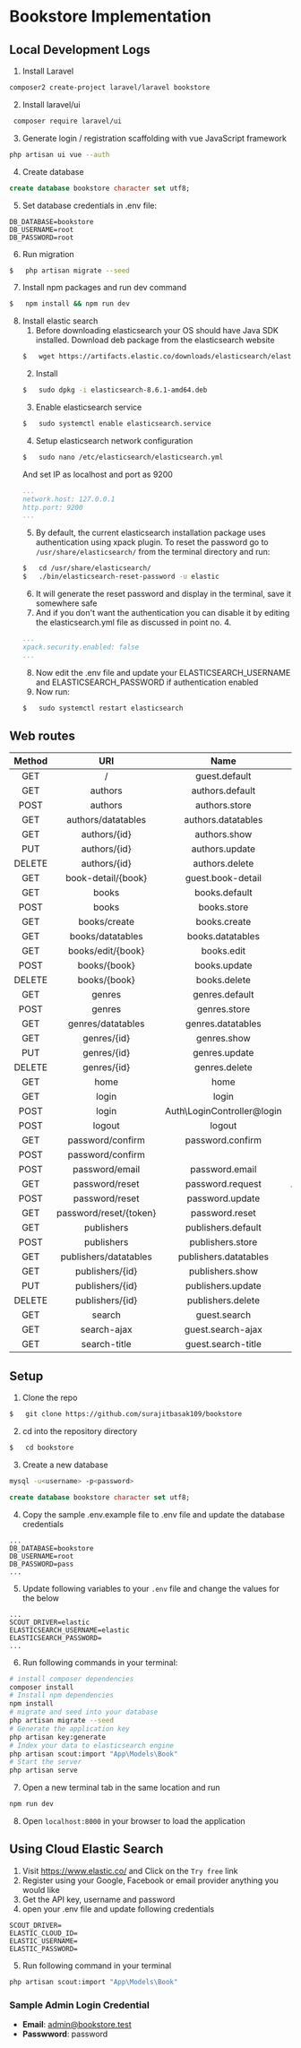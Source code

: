 # Bookstore Implementation

## Local Development Logs
1. Install Laravel

```bash
composer2 create-project laravel/laravel bookstore
```
2. Install laravel/ui
```bash
 composer require laravel/ui 
 ```
3. Generate login / registration scaffolding with vue JavaScript framework
```bash
php artisan ui vue --auth
```
4. Create database
```sql
create database bookstore character set utf8;
```
5. Set database credentials in .env file:
```env
DB_DATABASE=bookstore
DB_USERNAME=root
DB_PASSWORD=root
```
6. Run migration
```bash
$   php artisan migrate --seed
```

7. Install npm packages and run dev command
```bash
$   npm install && npm run dev
```

8. Install elastic search
    1. Before downloading elasticsearch your OS should have Java SDK installed. Download deb package from the elasticsearch website
    ```bash
    $   wget https://artifacts.elastic.co/downloads/elasticsearch/elasticsearch-8.6.1-amd64.deb
    ```
    2. Install
    ```bash
    $   sudo dpkg -i elasticsearch-8.6.1-amd64.deb
    ```
    3. Enable elasticsearch service
    ```bash
    $   sudo systemctl enable elasticsearch.service
    ```
    4. Setup elasticsearch network configuration
    ```bash
    $   sudo nano /etc/elasticsearch/elasticsearch.yml
    ```
    And set IP as localhost and port as 9200
    ```yaml
    ...
    network.host: 127.0.0.1
    http.port: 9200
    ...
    ```
    5. By default, the current elasticsearch installation package uses authentication using xpack plugin. To reset the password go to `/usr/share/elasticsearch/` from the terminal directory and run:
    ```bash
    $   cd /usr/share/elasticsearch/ 
    $   ./bin/elasticsearch-reset-password -u elastic
    ```
    6. It will generate the reset password and display in the terminal, save it somewhere safe
    7. And if you don't want the authentication you can disable it by editing the elasticsearch.yml file as discussed in point no. 4.
    ```yaml
    ...
    xpack.security.enabled: false
    ...
    ```
    8. Now edit the .env file and update your ELASTICSEARCH_USERNAME and ELASTICSEARCH_PASSWORD if authentication enabled
    9. Now run:
    ```bash
    $   sudo systemctl restart elasticsearch
    ```

## Web routes

| Method | URI | Name | Action | Middleware |
|:------:|:---:|:----:|:------:|:----------:|
| GET | / | guest.default | GuestController@index | guest |
| GET | authors | authors.default | AuthorsController@index | auth |
| POST | authors | authors.store | AuthorController@store | auth |
| GET | authors/datatables | authors.datatables | AuthorController@datatables | auth |
| GET | authors/{id} | authors.show | AuthorController@show | auth |
| PUT | authors/{id} | authors.update | AuthorController@update | auth |
| DELETE | authors/{id} | authors.delete | AuthorController@destroy | auth |
| GET | book-detail/{book} | guest.book-detail | GuestController@bookDetail | auth |
| GET | books | books.default | BookController@index | auth |
| POST | books | books.store | BookController@store | auth |
| GET | books/create | books.create | BookController@create | auth |
| GET | books/datatables | books.datatables | BookController@datatables | auth |
| GET | books/edit/{book} | books.edit | BookController@edit | auth |
| POST | books/{book} | books.update | BookController@update | auth |
| DELETE | books/{book} | books.delete | BookController@destroy | auth |
| GET | genres | genres.default | GenreController@index | auth |
| POST | genres | genres.store | GenreController@store | auth |
| GET | genres/datatables | genres.datatables | GenreController@datatables | auth |
| GET | genres/{id} | genres.show | GenreController@show | auth |
| PUT | genres/{id} | genres.update | GenreController@update | auth |
| DELETE | genres/{id} | genres.delete | GenreController@destroy | auth |
| GET | home | home | HomeController@index | auth |
| GET | login | login | Auth\LoginController@showLoginForm | guest |
| POST | login | Auth\LoginController@login | guest |
| POST | logout | logout | Auth\LoginController@logout | auth |
| GET | password/confirm | password.confirm | Auth\ConfirmPasswordController@showConfirmForm | guest |
| POST | password/confirm |  | Auth\ConfirmPasswordController@confirm | guest |
| POST | password/email | password.email | Auth\ForgotPasswordController@sendResetLinkEmail | guest |
| GET | password/reset | password.request | Auth\ForgotPasswordController@showLinkRequestForm | guest |
| POST | password/reset | password.update | Auth\ResetPasswordController@reset | guest |
| GET | password/reset/{token} | password.reset | Auth\ResetPasswordController@showResetForm | guest |
| GET | publishers | publishers.default | PublisherController@index | auth |
| POST | publishers | publishers.store | PublisherController@store | auth |
| GET | publishers/datatables | publishers.datatables | PublisherController@datatables | auth | 
| GET | publishers/{id} | publishers.show | PublisherController@show | auth |
| PUT | publishers/{id} | publishers.update | PublisherController@update | auth |
| DELETE | publishers/{id} | publishers.delete | PublisherController@destroy | auth |
| GET | search | guest.search | GuestController@search | guest | 
| GET | search-ajax | guest.search-ajax | GuestController@searchAjax | guest | 
| GET | search-title | guest.search-title | GuestController@searchTitle | guest |

## Setup
1. Clone the repo

```bash
$   git clone https://github.com/surajitbasak109/bookstore
```
2. cd into the repository directory
```bash
$   cd bookstore
```
3. Create a new database
```bash
mysql -u<username> -p<password>
```
```sql
create database bookstore character set utf8;
```
4. Copy the sample .env.example file to .env file and update the database credentials
```env
...
DB_DATABASE=bookstore
DB_USERNAME=root
DB_PASSWORD=pass
...
```
5. Update following variables to your `.env` file and change the values for the below
```env
...
SCOUT_DRIVER=elastic
ELASTICSEARCH_USERNAME=elastic
ELASTICSEARCH_PASSWORD=
...
```
6. Run following commands in your terminal:

```bash
# install composer dependencies
composer install
# Install npm dependencies
npm install
# migrate and seed into your database
php artisan migrate --seed
# Generate the application key
php artisan key:generate
# Index your data to elasticsearch engine
php artisan scout:import "App\Models\Book"
# Start the server
php artisan serve
```
7. Open a new terminal tab in the same location and run
```bash
npm run dev
```

8. Open `localhost:8000` in your browser to load the application


## Using Cloud Elastic Search
1. Visit https://www.elastic.co/ and Click on the `Try free` link
2. Register using your Google, Facebook or email provider anything you would like
3. Get the API key, username and password
4. open your .env file and update following credentials

```env
SCOUT_DRIVER=
ELASTIC_CLOUD_ID=
ELASTIC_USERNAME=
ELASTIC_PASSWORD=
```

5. Run following command in your terminal

```zsh
php artisan scout:import "App\Models\Book"
```

### Sample Admin Login Credential
- __Email__: admin@bookstore.test
- __Passwword__: password
